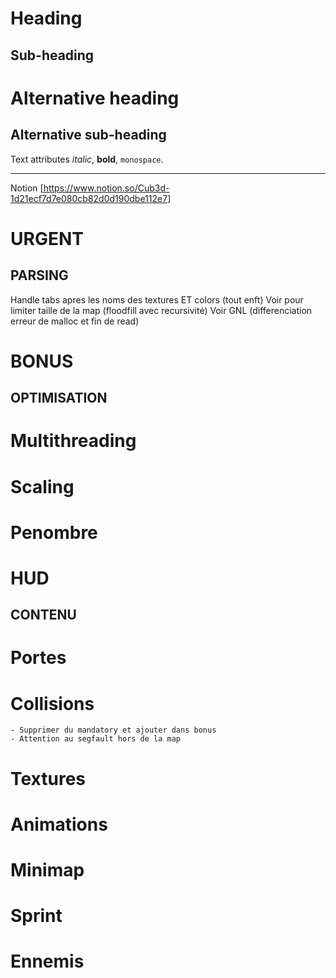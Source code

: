 Heading
=======
Sub-heading
-----------
# Alternative heading
## Alternative sub-heading
Text attributes _italic_, **bold**, `monospace`.

----------------------------------------------------------------------

Notion [https://www.notion.so/Cub3d-1d21ecf7d7e080cb82d0d190dbe112e7]

URGENT
=======
PARSING
-----------
Handle tabs apres les noms des textures ET colors (tout enft)
Voir pour limiter taille de la map (floodfill avec recursivité)
Voir GNL (differenciation erreur de malloc et fin de read)

BONUS
=======
OPTIMISATION
-----------
# Multithreading
# Scaling
# Penombre
# HUD


CONTENU
-----------
# Portes
# Collisions 
	- Supprimer du mandatory et ajouter dans bonus
	- Attention au segfault hors de la map
# Textures
# Animations
# Minimap
# Sprint
# Ennemis


